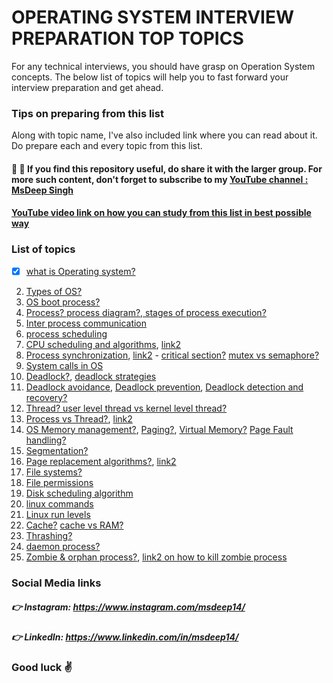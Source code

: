 # OPERATING SYSTEM INTERVIEW PREPARATION TOP TOPICS
For any technical interviews, you should have grasp on Operation System concepts. The below list of topics will help you to fast forward your interview preparation and get ahead.

### Tips on preparing from this list
Along with topic name, I've also included link where you can read about it. Do prepare each and every topic from this list. 

#### :blue_heart: :blue_heart: If you find this repository useful, do share it with the larger group. For more such content, don't forget to subscribe to my [YouTube channel : MsDeep Singh](https://www.youtube.com/channel/UC5GDb4oVOCxUESy0dZOieIw)

#### [YouTube video link on how you can study from this list in best possible way](https://youtu.be/1efZQc76coE)


### List of topics
- [x] [what is Operating system?](https://www.tutorialspoint.com/operating_system/os_overview.htm)
2. [Types of OS?](https://www.geeksforgeeks.org/types-of-operating-systems/)
3. [OS boot process?](https://www.geeksforgeeks.org/what-happens-when-we-turn-on-computer/) 
4. [Process? process diagram?, stages of process execution?](https://www.tutorialspoint.com/operating_system/os_processes.htm)
5. [Inter process communication](https://www.geeksforgeeks.org/inter-process-communication-ipc/)
6. [process scheduling](https://www.tutorialspoint.com/operating_system/os_process_scheduling.htm)
7. [CPU scheduling and algorithms](https://www.geeksforgeeks.org/cpu-scheduling-in-operating-systems/), [link2](https://www.guru99.com/cpu-scheduling-algorithms.html)
8. [Process synchronization](https://www.guru99.com/process-synchronization.html), [link2](https://afteracademy.com/blog/difference-between-mutex-and-semaphore-in-operating-system) - [critical section?](https://www.javatpoint.com/os-critical-section-problem) [mutex vs semaphore?](https://www.tutorialspoint.com/mutex-vs-semaphore)
9. [System calls in OS](https://www.guru99.com/system-call-operating-system.html)
10. [Deadlock?](https://www.javatpoint.com/os-deadlocks-introduction), [deadlock strategies](https://www.javatpoint.com/os-strategies-for-handling-deadlock)
11. [Deadlock avoidance](https://www.javatpoint.com/os-deadlock-avoidance), [Deadlock prevention](https://www.javatpoint.com/os-deadlock-prevention), [Deadlock detection and recovery?](https://www.javatpoint.com/os-deadlock-detection-and-recovery)
12. [Thread? user level thread vs kernel level thread?](https://www.javatpoint.com/threads-in-operating-system)
13. [Process vs Thread?](https://www.geeksforgeeks.org/difference-between-process-and-thread/), [link2](https://stackoverflow.com/questions/200469/what-is-the-difference-between-a-process-and-a-thread)
14. [OS Memory management?](https://www.guru99.com/os-memory-management.html), [Paging?](https://www.geeksforgeeks.org/paging-in-operating-system/), [Virtual Memory?](https://www.geeksforgeeks.org/virtual-memory-in-operating-system/) [Page Fault handling?](https://www.geeksforgeeks.org/page-fault-handling-in-operating-system/)
15. [Segmentation?](https://www.geeksforgeeks.org/segmentation-in-operating-system/)
16. [Page replacement algorithms?](https://www.geeksforgeeks.org/page-replacement-algorithms-in-operating-systems/), [link2](https://www.javatpoint.com/os-numerical-on-lru-fifo-and-optimal)
17. [File systems?](https://www.guru99.com/file-systems-operating-system.html)
18. [File permissions](https://www.tutorialspoint.com/unix/unix-file-permission.htm)
19. [Disk scheduling algorithm](https://www.geeksforgeeks.org/disk-scheduling-algorithms/)
20. [linux commands](https://github.com/msdeep14/getAheadWithMe/blob/main/linux/topCommands.md)
21. [Linux run levels](https://www.geeksforgeeks.org/run-levels-linux/)
22. [Cache?](https://www.tutorialspoint.com/What-is-caching) [cache vs RAM?](https://www.geeksforgeeks.org/difference-between-ram-and-cache/)
23. [Thrashing?](https://www.thecrazyprogrammer.com/2019/02/thrashing-in-operating-system-os.html)
24. [daemon process?](https://notes.shichao.io/apue/ch13/)
25. [Zombie & orphan process?](https://www.geeksforgeeks.org/zombie-and-orphan-processes-in-c/), [link2 on how to kill zombie process](https://stackoverflow.com/questions/16944886/how-to-kill-zombie-process)

### Social Media links
##### :point_right: Instagram: https://www.instagram.com/msdeep14/
##### :point_right: LinkedIn: https://www.linkedin.com/in/msdeep14/

### Good luck :v:
